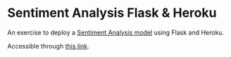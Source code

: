 # Sentiment Analysis Flask & Heroku

An exercise to deploy a [Sentiment Analysis model](https://github.com/nikkopg/ReviewSentimentAnalysis) using Flask and Heroku.

Accessible through [this link](https://sentimentpred.herokuapp.com).
